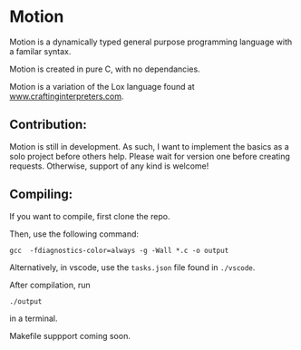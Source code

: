 # Motion 


Motion is a dynamically typed general purpose programming language with a familar syntax.

Motion is created in pure C, with no dependancies.

Motion is a variation of the Lox language found at www.craftinginterpreters.com.

## Contribution:
Motion is still in development. As such, I want to implement the basics as a solo project before others help. Please wait for version one before creating requests.
Otherwise, support of any kind is welcome!

## Compiling:
If you want to compile, first clone the repo.

Then, use the following command:
```
gcc  -fdiagnostics-color=always -g -Wall *.c -o output
```
Alternatively, in vscode, use the ```tasks.json``` file found in ```./vscode```.

After compilation, run 
```
./output
```
in a terminal.

Makefile suppport coming soon.

